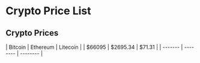 # Crypto Price List

## Crypto Prices

| Bitcoin | Ethereum | Litecoin |
| $66095 | $2695.34  | $71.31    |
| ------- | -------- | -------- |
